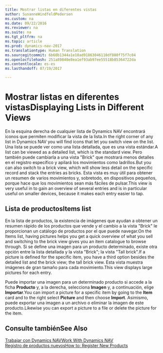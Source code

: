 ```yaml
---
title: Mostrar listas en diferentes vistas
author: SusanneWindfeldPedersen
ms.custom: na
ms.date: 09/22/2016
ms.reviewer: na
ms.suite: na
ms.tgt_pltfrm: na
ms.topic: article
ms.prod: dynamics-nav-2017
ms.translationtype: Human Translation
ms.sourcegitcommit: 6b60b1344a1e18ad91863046110df880f75f7c04
ms.openlocfilehash: 251a89848e8ea1ef93ab97ee55518b85364722da
ms.contentlocale: es-es
ms.lasthandoff: 07/19/2017

---
```


# <a name="displaying-lists-in-different-views"></a><span data-ttu-id="de457-102">Mostrar listas en diferentes vistas</span><span class="sxs-lookup"><span data-stu-id="de457-102">Displaying Lists in Different Views</span></span>
<span data-ttu-id="de457-103">En la esquina derecha de cualquier lista de Dynamics NAV encontrará iconos que permiten modificar la vista de la lista.</span><span class="sxs-lookup"><span data-stu-id="de457-103">In the right corner of any list in Dynamics NAV you will find icons that let you switch view on the list.</span></span> <span data-ttu-id="de457-104">Una lista se puede ver como una lista detallada, que es una vista estándar.</span><span class="sxs-lookup"><span data-stu-id="de457-104">A list can be viewed as a detailed list, which is the standard view.</span></span> <span data-ttu-id="de457-105">Pero también puede cambiarla a una vista "Brick" que mostrará menos detalles en el registro específico y apilará los movimientos como ladrillos.</span><span class="sxs-lookup"><span data-stu-id="de457-105">But you can also switch to a brick view, which will show less detail on the specific record and stack the entries as bricks.</span></span> <span data-ttu-id="de457-106">Esta vista es muy útil para obtener un resumen de varios movimientos y, sobretodo, en dispositivos pequeños, porque hace que los movimientos sean más fáciles de pulsar.</span><span class="sxs-lookup"><span data-stu-id="de457-106">This view is very useful in to gain an overview of several entries and is in particular useful on smaller devices, because it makes each entry easier to tap.</span></span>

## <a name="items-list"></a><span data-ttu-id="de457-107">Lista de productos</span><span class="sxs-lookup"><span data-stu-id="de457-107">Items list</span></span>
<span data-ttu-id="de457-108">En la lista de productos, la existencia de imágenes que ayudan a obtener un resumen rápido de los productos que vende y el cambio a la vista "Brick" le proporcionan un catálogo de productos por el que puede navegar.</span><span class="sxs-lookup"><span data-stu-id="de457-108">On the Items list, having pictures helps you get a quick overview of what you sell and switching to the brick view gives you an item catalogue to browse through.</span></span> <span data-ttu-id="de457-109">Si se define una imagen para un producto determinado, existe otra opción entre la lista detallada y la vista "Brick"; la vista "Tall brick".</span><span class="sxs-lookup"><span data-stu-id="de457-109">If a picture is defined for the specific item, you have a third option besides the detailed list and the brick view; the tall brick view.</span></span> <span data-ttu-id="de457-110">Esta vista muestra imágenes de gran tamaño para cada movimiento.</span><span class="sxs-lookup"><span data-stu-id="de457-110">This view displays large pictures for each entry.</span></span>

<span data-ttu-id="de457-111">Puede importar una imagen para un determinado producto si accede a la ficha **Producto** y, a la derecha, selecciona **Imagen** y, a continuación, elige **Importar**.</span><span class="sxs-lookup"><span data-stu-id="de457-111">You can import a picture for a specific item by going to the **Item** card and to the right select **Picture** and then choose **Import**.</span></span> <span data-ttu-id="de457-112">Asimismo, puede exportar una imagen a un archivo o eliminar la imagen de este producto.</span><span class="sxs-lookup"><span data-stu-id="de457-112">Likewise you can export a picture to a file or delete the picture for the item.</span></span>  

## <a name="see-also"></a><span data-ttu-id="de457-113">Consulte también</span><span class="sxs-lookup"><span data-stu-id="de457-113">See Also</span></span>
[<span data-ttu-id="de457-114">Trabajar con Dynamics NAV</span><span class="sxs-lookup"><span data-stu-id="de457-114">Work With Dynamics NAV</span></span>](ui-work-product.md)  
[<span data-ttu-id="de457-115">Registro de productos nuevos</span><span class="sxs-lookup"><span data-stu-id="de457-115">How to: Register New Products</span></span>](inventory-how-register-new-products.md)  

